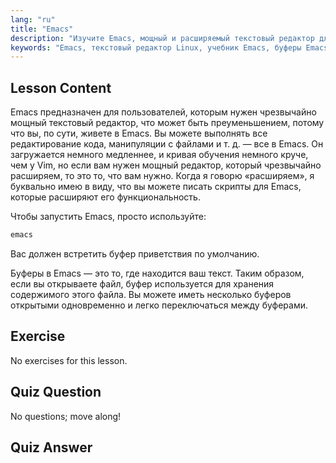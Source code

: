 ```yaml
---
lang: "ru"
title: "Emacs"
description: "Изучите Emacs, мощный и расширяемый текстовый редактор для Linux. Разберитесь с буферами Emacs и базовым использованием. Начните свое путешествие с Emacs сегодня!"
keywords: "Emacs, текстовый редактор Linux, учебник Emacs, буферы Emacs, команды Linux, для начинающих, руководство"
---
```


## Lesson Content

Emacs предназначен для пользователей, которым нужен чрезвычайно мощный текстовый редактор, что может быть преуменьшением, потому что вы, по сути, живете в Emacs. Вы можете выполнять все редактирование кода, манипуляции с файлами и т. д. — все в Emacs. Он загружается немного медленнее, и кривая обучения немного круче, чем у Vim, но если вам нужен мощный редактор, который чрезвычайно расширяем, то это то, что вам нужно. Когда я говорю «расширяем», я буквально имею в виду, что вы можете писать скрипты для Emacs, которые расширяют его функциональность.

Чтобы запустить Emacs, просто используйте:

```bash
emacs
```

Вас должен встретить буфер приветствия по умолчанию.

Буферы в Emacs — это то, где находится ваш текст. Таким образом, если вы открываете файл, буфер используется для хранения содержимого этого файла. Вы можете иметь несколько буферов открытыми одновременно и легко переключаться между буферами.

## Exercise

No exercises for this lesson.

## Quiz Question

No questions; move along!

## Quiz Answer
